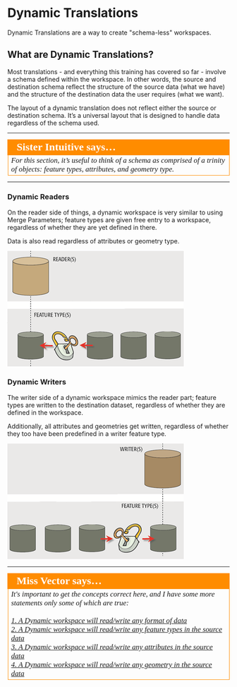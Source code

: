 # Dynamic Translations

Dynamic Translations are a way to create "schema-less" workspaces.

## What are Dynamic Translations? ##

Most translations - and everything this training has covered so far - involve a schema defined within the workspace. In other words, the source and destination schema reflect the structure of the source data (what we have) and the structure of the destination data the user requires (what we want).

The layout of a dynamic translation does not reflect either the source or destination schema. It’s a universal layout that is designed to handle data regardless of the schema used.

---

<table style="border-spacing: 0px">
<tr>
<td style="vertical-align:middle;background-color:darkorange;border: 2px solid darkorange">
<i class="fa fa-quote-left fa-lg fa-pull-left fa-fw" style="color:white;padding-right: 12px;vertical-align:text-top"></i>
<span style="color:white;font-size:x-large;font-weight: bold;font-family:serif">Sister Intuitive says…</span>
</td>
</tr>

<tr>
<td style="border: 1px solid darkorange">
<span style="font-family:serif; font-style:italic; font-size:larger">
For this section, it’s useful to think of a schema as comprised of a trinity of objects: feature types, attributes, and geometry type.
</span>
</td>
</tr>
</table>

---

### Dynamic Readers ###
On the reader side of things, a dynamic workspace is very similar to using Merge Parameters; feature types are given free entry to a workspace, regardless of whether they are yet defined in there.

Data is also read regardless of attributes or geometry type.

![](./Images/Img3.035.DynamicReaderGraphic.png)


### Dynamic Writers ###

The writer side of a dynamic workspace mimics the reader part; feature types are written to the destination dataset, regardless of whether they are defined in the workspace.

Additionally, all attributes and geometries get written, regardless of whether they too have been predefined in a writer feature type.

![](./Images/Img3.036.DynamicWriterGraphic.png)

---

<table style="border-spacing: 0px">
<tr>
<td style="vertical-align:middle;background-color:darkorange;border: 2px solid darkorange">
<i class="fa fa-quote-left fa-lg fa-pull-left fa-fw" style="color:white;padding-right: 12px;vertical-align:text-top"></i>
<span style="color:white;font-size:x-large;font-weight: bold;font-family:serif">Miss Vector says…</span>
</td>
</tr>

<tr>
<td style="border: 1px solid darkorange">
<span style="font-family:serif; font-style:italic; font-size:larger">
It's important to get the concepts correct here, and I have some more statements only some of which are true:
<br><br><a href="http://52.73.3.37/fmedatastreaming/Manual/QAResponse2017.fmw?chapter=14&question=3&answer=1&DestDataset_TEXTLINE=C%3A%5CFMEOutput%5CQAResponse.html">1. A Dynamic workspace will read/write any format of data</a>
<br><a href="http://52.73.3.37/fmedatastreaming/Manual/QAResponse2017.fmw?chapter=14&question=3&answer=2&DestDataset_TEXTLINE=C%3A%5CFMEOutput%5CQAResponse.html">2. A Dynamic workspace will read/write any feature types in the source data</a>
<br><a href="http://52.73.3.37/fmedatastreaming/Manual/QAResponse2017.fmw?chapter=14&question=3&answer=3&DestDataset_TEXTLINE=C%3A%5CFMEOutput%5CQAResponse.html">3. A Dynamic workspace will read/write any attributes in the source data</a>
<br><a href="http://52.73.3.37/fmedatastreaming/Manual/QAResponse2017.fmw?chapter=14&question=3&answer=4&DestDataset_TEXTLINE=C%3A%5CFMEOutput%5CQAResponse.html">4. A Dynamic workspace will read/write any geometry in the source data</a>
</span>
</td>
</tr>
</table>
